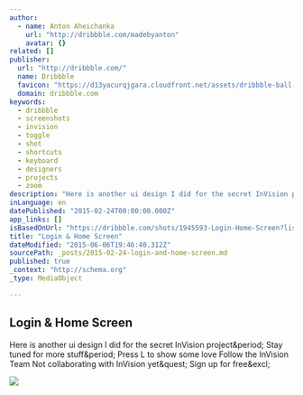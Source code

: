 ```yaml
---
author:
  - name: Anton Aheichanka
    url: "http://dribbble.com/madebyanton"
    avatar: {}
related: []
publisher:
  url: "http://dribbble.com/"
  name: Dribbble
  favicon: "https://d13yacurqjgara.cloudfront.net/assets/dribbble-ball-192-ca31e1fa9e48daf014e441a1d358b5d1.png"
  domain: dribbble.com
keywords:
  - dribbble
  - screenshots
  - invision
  - toggle
  - shot
  - shortcuts
  - keyboard
  - designers
  - projects
  - zoom
description: "Here is another ui design I did for the secret InVision project. Stay tuned for more stuff. Press L to show some love Follow the InVision Team Not collaborating with InVision yet? Sign up for free!"
inLanguage: en
datePublished: "2015-02-24T00:00:00.000Z"
app_links: []
isBasedOnUrl: "https://dribbble.com/shots/1945593-Login-Home-Screen?list=searches&tag=gif&offset=16"
title: "Login & Home Screen"
dateModified: "2015-06-06T19:46:40.312Z"
sourcePath: _posts/2015-02-24-login-and-home-screen.md
published: true
_context: "http://schema.org"
_type: MediaObject

---
```

<article style=""><h1>Login &amp; Home Screen</h1><p>Here is another ui design I did for the secret InVision project&amp;period; Stay tuned for more stuff&amp;period; Press L to show some love Follow the InVision Team Not collaborating with InVision yet&amp;quest; Sign up for free&amp;excl;</p><img src="https://d13yacurqjgara.cloudfront.net/users/62319/screenshots/1945593/shot.gif" /></article>